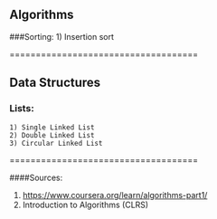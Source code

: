 ## Algorithms 

###Sorting:
    1) Insertion sort
    



====================================
## Data Structures

### Lists:
    1) Single Linked List
    2) Double Linked List
    3) Circular Linked List

====================================

####Sources:
1) https://www.coursera.org/learn/algorithms-part1/
2) Introduction to Algorithms (CLRS)